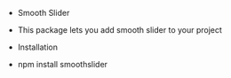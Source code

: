 - Smooth Slider

* This package lets you add smooth slider to your project

- Installation

* npm install smoothslider
